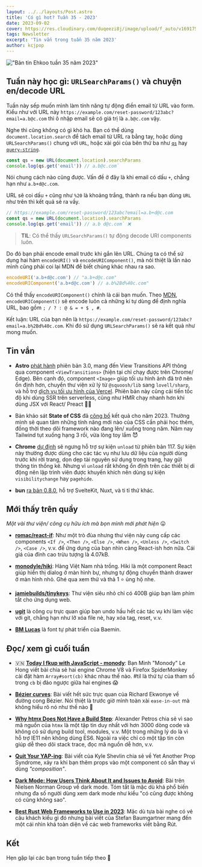 ```yaml
---
layout: ../../layouts/Post.astro
title: 'Có gì hot? Tuần 35 - 2023'
date: 2023-09-02
cover: https://res.cloudinary.com/duqeezi8j/image/upload/f_auto/v1691754934/ehkoo/newsletters/w35-2023.png
tags: Newsletter
excerpt: 'Tin vắn trong tuần 35 năm 2023'
author: kcjpop
---
```


!["Bản tin Ehkoo tuần 35 năm 2023"](https://res.cloudinary.com/duqeezi8j/image/upload/f_auto/v1691754934/ehkoo/newsletters/w35-2023.png)

## Tuần này học gì: `URLSearchParams()` và chuyện en/decode URL

Tuần này sếp muốn mình làm tính năng tự động điền email từ URL vào form. Kiểu như với URL này `https://example.com/reset-password/123abc?email=a.b@c.com` thì ô nhập email sẽ có giá trị là `a.b@c.com` vậy.

Nghe thì cũng không có gì khó ha. Bạn có thể dùng `document.location.search` để tách email từ URL ra bằng tay, hoặc dùng `URLSearchParams()` chung với `URL`, hoặc xài gói của bên thứ ba như [`qs`](https://www.npmjs.com/package/qs) hay [`query-string`](https://www.npmjs.com/package/query-string).

```js
const qs = new URL(document.location).searchParams
console.log(qs.get('email')) // a.b@c.com`
```

Nói chung cách nào cũng được. Vấn đề ở đây là khi email có dấu `+`, chẳng hạn như `a.b+d@c.com`.

URL sẽ coi dấu `+` cũng như `%20` là khoảng trắng, thành ra nếu bạn dùng `URL` như trên thì kết quả sẽ ra vầy.

```js
// https://example.com/reset-password/123abc?email=a.b+d@c.com
const qs = new URL(document.location).searchParams
console.log(qs.get('email')) // a.b d@c.com` ❌
```

> **TIL**: Có thể thấy `URLSearchParams()` tự động decode URI components luôn.

Do đó bạn phải encode email trước khi gắn lên URL. Chúng ta có thể sử dụng hai hàm `encodeURI()` và `encodeURIComponent()`, mà nói thiệt là lần nào mình cũng phải coi lại MDN để biết chúng khác nhau ra sao.

```js
encodeURI('a.b+d@c.com') // "a.b+d@c.com"
encodeURIComponent('a.b+d@c.com') // a.b%2Bd%40c.com"
```

Có thể thấy `encodeURIComponent()` chính là cái bạn muốn. Theo [MDN](https://developer.mozilla.org/en-US/docs/Web/JavaScript/Reference/Global_Objects/encodeURIComponent), `encodeURIComponent()` sẽ encode luôn cả những kí tự dùng để định nghĩa URL, bao gồm `; / ? : @ & = + $ , #`.

Kết luận: URL của bạn nên là `https://example.com/reset-password/123abc?email=a.b%2Bd%40c.com`. Khi đó sử dụng `URLSearchParams()` sẽ ra kết quả như mong muốn.

## Tin vắn

- **Astro** [phát hành](https://astro.build/blog/astro-3/) phiên bản 3.0, mang đến View Transitions API thông qua component `<ViewTransitions>` (hiện tại chỉ chạy được trên Chrome/ Edge). Bên cạnh đó, component `<Image>` giúp tối ưu hình ảnh đã trở nên ổn định hơn, chuyển thư viện xử lý từ `@squoosh/lib` sang `lovell/sharp`, và hỗ trợ [dịch vụ tối ưu hình của Vercel](https://vercel.com/docs/concepts/image-optimization). Phiên bản này cũng cải tiến tốc độ khi dùng SSR trên serverless, cũng như HMR chạy nhanh hơn khi dùng JSX với React/ Preact 🤷‍♂️

- Bản khảo sát **State of CSS** đã [công bố](https://2023.stateofcss.com/en-US/) kết quả cho năm 2023. Thường mình sẽ quan tâm những tính năng mới nào của CSS cần phải học thêm, đồng thời theo dõi framework nào đang lên/ xuống trong năm. Năm nay Tailwind tụt xuống hạng 3 rồi, vừa lòng toy lắm 😈

- **Chrome** [dự định](https://developer.chrome.com/blog/deprecating-unload/) sẽ ngưng hỗ trợ sự kiện `unload` từ phiên bản 117. Sự kiện này thường được dùng cho các tác vụ như lưu dữ liệu của người dùng trước khi rời trang, dọn dẹp tài nguyên sử dụng trong trang, hay gửi thông tin thống kê. Nhưng vì `unload` rất không ổn định trên các thiết bị di động nên lập trình viên được khuyến khích nên dùng sự kiện `visibilitychange` hay `pagehide`.

- **bun** [ra bản 0.8.0](https://bun.sh/blog/bun-v0.8.0), hỗ trợ SvelteKit, Nuxt, và ti tỉ thứ khác.

## Mới thấy trên quầy

_Một vài thư viện/ công cụ hữu ích mà bọn mình mới phát hiện_ 😛

- [**romac/react-if**](https://github.com/romac/react-if): Như một trò đùa nhưng thư viện này cung cấp các components `<If />`, `<Then />`, `<Else />`, `<When />`, `<Unless />`, `<Switch />`, `<Case />`, v.v. để ứng dụng của bạn nhìn càng React-ish hơn nữa. Cái giá của đỉnh cao trừu tượng là 4.07kB.

- [**monodyle/hiki**](https://github.com/monodyle/hiki): Hàng Việt Nam nhà trồng. Hiki là một component React giúp hiển thị dialog ở màn hình bự, nhưng tự động chuyển thành drawer ở màn hình nhỏ. Ghé qua xem thử và thả 1 ⭐️ ủng hộ nhe.

- [**jamiebuilds/tinykeys**](https://github.com/jamiebuilds/tinykeys): Thư viện siêu nhỏ chỉ có 400B giúp bạn làm phím tắt cho ứng dụng web.

- [**ugit**](https://github.com/Bhupesh-V/ugit) là công cụ trực quan giúp bạn undo hầu hết các tác vụ khi làm việc với git, chẳng hạn như lỡ xóa file nè, hay xóa tag, reset, v.v.

- [**BM Lucas**](https://font.baemin.vn/) là font tự phát triển của Baemin.

## Đọc/ xem gì cuối tuần

- 🇻🇳 [**Today I fkup with JavaScript - monody**](https://minhle.space/blog/today-i-fkup-with-js/): Bạn Minh "Monody" Le Hong viết bài chia sẻ hai engine Chrome V8 và Firefox SpiderMonkey cài đặt hàm `Array#sort(cb)` khác nhau thế nào. #til là thứ tự của tham số trong `cb` bị đảo ngược giữa hai engines 😱

- [**Bézier curves**](https://blog.richardekwonye.com/bezier-curves): Bài viết hết sức trực quan của Richard Ekwonye về đường cong Bézier. Nói thiệt là trước giờ mình toàn xài `ease-in-out` mà không hiểu rõ nó như thế nào 🥲

- [**Why htmx Does Not Have a Build Step**](https://htmx.org/essays/no-build-step/): Alexander Petros chia sẻ vì sao mã nguồn của `htmx` là một tập tin duy nhất với hơn 3000 dòng code và không có sử dụng build tool, modules, v.v. Một trong những lý do là vì hỗ trợ IE11 nên không dùng ES6. Ngoài ra việc chỉ có một tập tin còn giúp dễ theo dõi stack trace, đọc mã nguồn dễ hơn, v.v.

- [**Quit Your YAP-ing**](https://kyleshevlin.com/quit-your-yapping): Bài viết của Kyle Shevlin chia sẻ về Yet Another Prop Syndrome, xảy ra khi bạn thêm props vào một component có sẵn thay vì dùng _"composition"_.

- [**Dark Mode: How Users Think About It and Issues to Avoid**](https://www.nngroup.com/articles/dark-mode-users-issues/): Bài trên Nielsen Norman Group về dark mode. Tóm tắt là mặc dù khá phổ biến nhưng đa số người dùng xem dark mode như kiểu "có cũng được không có cũng không sao".

- [**Best Rust Web Frameworks to Use in 2023**](https://www.shuttle.rs/blog/2023/08/23/rust-web-framework-comparison): Mặc dù tựa bài nghe có vẻ câu khách kiểu gì đó nhưng bài viết của Stefan Baumgartner mang đến một cái nhìn khá toàn diện về các web frameworks viết bằng Rút.

## Kết

Hẹn gặp lại các bạn trong tuần tiếp theo 👋
